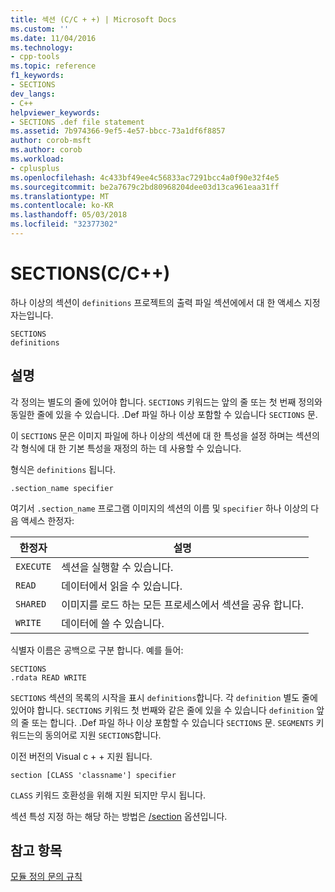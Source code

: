 ```yaml
---
title: 섹션 (C/C + +) | Microsoft Docs
ms.custom: ''
ms.date: 11/04/2016
ms.technology:
- cpp-tools
ms.topic: reference
f1_keywords:
- SECTIONS
dev_langs:
- C++
helpviewer_keywords:
- SECTIONS .def file statement
ms.assetid: 7b974366-9ef5-4e57-bbcc-73a1df6f8857
author: corob-msft
ms.author: corob
ms.workload:
- cplusplus
ms.openlocfilehash: 4c433bf49ee4c56833ac7291bcc4a0f90e32f4e5
ms.sourcegitcommit: be2a7679c2bd80968204dee03d13ca961eaa31ff
ms.translationtype: MT
ms.contentlocale: ko-KR
ms.lasthandoff: 05/03/2018
ms.locfileid: "32377302"
---
```

# <a name="sections-cc"></a>SECTIONS(C/C++)
하나 이상의 섹션이 `definitions` 프로젝트의 출력 파일 섹션에에서 대 한 액세스 지정자는입니다.  
  
```  
SECTIONS  
definitions  
```  
  
## <a name="remarks"></a>설명  
 각 정의는 별도의 줄에 있어야 합니다. `SECTIONS` 키워드는 앞의 줄 또는 첫 번째 정의와 동일한 줄에 있을 수 있습니다. .Def 파일 하나 이상 포함할 수 있습니다 `SECTIONS` 문.  
  
 이 `SECTIONS` 문은 이미지 파일에 하나 이상의 섹션에 대 한 특성을 설정 하며는 섹션의 각 형식에 대 한 기본 특성을 재정의 하는 데 사용할 수 있습니다.  
  
 형식은 `definitions` 됩니다.  
  
 `.section_name specifier`  
  
 여기서 `.section_name` 프로그램 이미지의 섹션의 이름 및 `specifier` 하나 이상의 다음 액세스 한정자:  
  
|한정자|설명|  
|--------------|-----------------|  
|`EXECUTE`|섹션을 실행할 수 있습니다.|  
|`READ`|데이터에서 읽을 수 있습니다.|  
|`SHARED`|이미지를 로드 하는 모든 프로세스에서 섹션을 공유 합니다.|  
|`WRITE`|데이터에 쓸 수 있습니다.|  
  
 식별자 이름은 공백으로 구분 합니다. 예를 들어:  
  
```  
SECTIONS  
.rdata READ WRITE  
```  
  
 `SECTIONS` 섹션의 목록의 시작을 표시 `definitions`합니다. 각 `definition` 별도 줄에 있어야 합니다. `SECTIONS` 키워드 첫 번째와 같은 줄에 있을 수 있습니다 `definition` 앞의 줄 또는 합니다. .Def 파일 하나 이상 포함할 수 있습니다 `SECTIONS` 문. `SEGMENTS` 키워드는의 동의어로 지원 `SECTIONS`합니다.  
  
 이전 버전의 Visual c + + 지원 됩니다.  
  
```  
section [CLASS 'classname'] specifier  
```  
  
 `CLASS` 키워드 호환성을 위해 지원 되지만 무시 됩니다.  
  
 섹션 특성 지정 하는 해당 하는 방법은 [/section](../../build/reference/section-specify-section-attributes.md) 옵션입니다.  
  
## <a name="see-also"></a>참고 항목  
 [모듈 정의 문의 규칙](../../build/reference/rules-for-module-definition-statements.md)